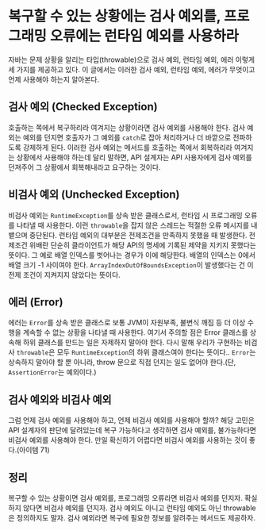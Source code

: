 # 복구할 수 있는 상황에는 검사 예외를, 프로그래밍 오류에는 런타임 예외를 사용하라

자바는 문제 상황을 알리는 타입(throwable)으로 검사 예외, 런타임 예외, 에러 이렇게 세 가지를 제공하고 있다.
이 글에서는 이러한 검사 예외, 런타임 예외, 에러가 무엇이고 언제 사용해야 하는지 알아본다.

## 검사 예외 (Checked Exception) 

호출하는 쪽에서 복구하리라 여겨지는 상황이라면 검사 예외를 사용해야 한다.
검사 예외는 예외를 던지면 호출자가 그 예외를 `catch`로 잡아 처리하거나 더 바깥으로 전파하도록 강제하게 된다.
이러한 검사 예외는 메서드를 호출하는 쪽에서 회복하리라 여겨지는 상황에서 사용해야 하는데
달리 말하면, API 설계자는 API 사용자에게 검사 예외를 던져주어 그 상황에서 회복해내라고 요구하는 것이다.

## 비검사 예외 (Unchecked Exception)

비검사 예외는 `RuntimeException`를 상속 받은 클래스로서, 런타임 시 프로그래밍 오류를 나타낼 때 사용한다.
이런 `throwable`을 잡지 않은 스레드는 적절한 오류 메시지를 내뱉으며 중단된다.
런타임 예외의 대부분은 전제조건을 만족하지 못했을 때 발생한다.
전제조건 위배란 단순히 클라이언트가 해당 API의 명세에 기록된 제약을 지키지 못했다는 뜻이다.
그 예로 배열 인덱스를 벗어나는 경우가 이에 해당한다.
배열의 인덱스는 0에서 배열 크기 -1 사이여야 한다.
`ArrayIndexOutOfBoundsException`이 발생했다는 건 이 전제 조건이 지켜지지 않았다는 뜻이다.

## 에러 (Error)

에러는 `Error`를 상속 받은 클래스로 보통 JVM이 자원부족, 불변식 깨짐 등 더 이상 수행을 계속할 수 없는 상황을 나타낼 때 사용한다.
여기서 주의할 점은 Error 클래스를 상속해 하위 클래스를 만드는 일은 자제하지 말아야 한다.
다시 말해 우리가 구현하는 비검사 `throwable`은 모두 `RuntimeException`의 하위 클래스여야 한다는 뜻이다..
`Error`는 상속하지 말아야 할 뿐 아니라, throw 문으로 직접 던지는 일도 없어야 한다.(단, `AssertionError`는 예외이다.)

## 검사 예외와 비검사 예외

그럼 언제 검사 예외를 사용해야 하고, 언제 비검사 예외를 사용해야 할까?
해당 고민은 API 설계자의 판단에 달려있는데 복구 가능하다고 생각하면 검사 예외를, 불가능하다면 비검사 예외를 사용해야 한다.
만일 확신하기 어렵다면 비검사 예외를 사용하는 것이 좋다.(아이템 71)

## 정리

복구할 수 있는 상황이면 검사 예외를, 프로그래밍 오류라면 비검사 예외를 던지자.
확실하지 않다면 비검사 예외를 던지자.
검사 예외도 아니고 런타임 예외도 아닌 throwable은 정의하지도 말자.
검사 예외라면 복구에 필요한 정보를 알려주는 메서드도 제공하자.

